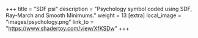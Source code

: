 +++
title = "SDF psi"
description = "Psychology symbol coded using SDF, Ray-March and Smooth Minimums."
weight = 13
[extra]
local_image = "images/psychology.png"
link_to = "https://www.shadertoy.com/view/XfKSDw"
+++